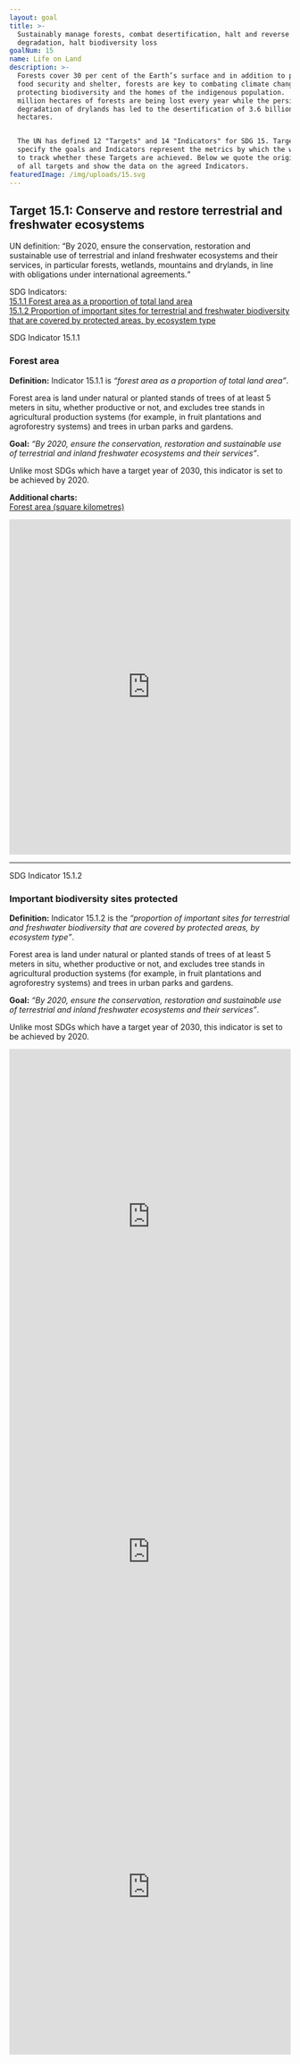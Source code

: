 ```yaml
---
layout: goal
title: >-
  Sustainably manage forests, combat desertification, halt and reverse land
  degradation, halt biodiversity loss
goalNum: 15
name: Life on Land
description: >-
  Forests cover 30 per cent of the Earth’s surface and in addition to providing
  food security and shelter, forests are key to combating climate change,
  protecting biodiversity and the homes of the indigenous population.  Thirteen
  million hectares of forests are being lost every year while the persistent
  degradation of drylands has led to the desertification of 3.6 billion
  hectares.


  The UN has defined 12 "Targets" and 14 "Indicators" for SDG 15. Targets
  specify the goals and Indicators represent the metrics by which the world aims
  to track whether these Targets are achieved. Below we quote the original text
  of all targets and show the data on the agreed Indicators.
featuredImage: /img/uploads/15.svg
---
```


<div class="target">
    <h2>Target 15.1: Conserve and restore terrestrial and freshwater ecosystems</h2>
    <p>UN definition: <q>By 2020, ensure the conservation, restoration and sustainable use of terrestrial and inland freshwater ecosystems and their services, in particular forests, wetlands, mountains and drylands, in line with obligations under international agreements.</q></p>
    <p>SDG Indicators: <br><a href="#15.1.1">15.1.1 Forest area as a proportion of total land area</a> <br><a href="#15.1.2">15.1.2 Proportion of important sites for terrestrial and freshwater biodiversity that are covered by protected areas, by ecosystem type</a></p>
</div>

<div class="indicator" id="15.1.1">
    <div class="row">
        <div class="col-md">
            <span>SDG Indicator 15.1.1</span>
            <h3>Forest area</h3>
            <p><strong>Definition:</strong> Indicator 15.1.1 is <i><q>forest area as a proportion of total land area</q></i>.<p>Forest area is land under natural or planted stands of trees of at least 5 meters in situ, whether productive or not, and excludes tree stands in agricultural production systems (for example, in fruit plantations and agroforestry systems) and trees in urban parks and gardens.</p>
            <p><strong>Goal:</strong> <i><q>By 2020, ensure the conservation, restoration and sustainable use of terrestrial and inland freshwater ecosystems and their services</q></i>. <p>Unlike most SDGs which have a target year of 2030, this indicator is set to be achieved by 2020.</p>
            <p><strong>Additional charts:</strong> <br><a href="https://ourworldindata.org/grapher/forest-area-km">Forest area (square kilometres)</a></p>
        </div>
        <div class="col-md">
            <iframe src="https://ourworldindata.org/grapher/forest-area-as-share-of-land-area" style="width: 100%; height: 600px; border: 0px none;"></iframe>
        </div>
    </div>
</div>

<hr>

<div class="indicator" id="15.1.2">
    <div class="row">
        <div class="col-md">
            <span>SDG Indicator 15.1.2</span>
            <h3>Important biodiversity sites protected</h3>
            <p><strong>Definition:</strong> Indicator 15.1.2 is the <i><q>proportion of important sites for terrestrial and freshwater biodiversity that are covered by protected areas, by ecosystem type</q></i>.<p>Forest area is land under natural or planted stands of trees of at least 5 meters in situ, whether productive or not, and excludes tree stands in agricultural production systems (for example, in fruit plantations and agroforestry systems) and trees in urban parks and gardens.</p>
            <p><strong>Goal:</strong> <i><q>By 2020, ensure the conservation, restoration and sustainable use of terrestrial and inland freshwater ecosystems and their services</q></i>. <p>Unlike most SDGs which have a target year of 2030, this indicator is set to be achieved by 2020.</p>
        </div>
        <div class="col-md">
            <iframe src="https://ourworldindata.org/grapher/terrestrial-protected-areas" style="width: 100%; height: 600px; border: 0px none;"></iframe>
            <iframe src="https://ourworldindata.org/grapher/proportion-of-important-sites-for-terrestrial-biodiversity-covered-by-protected-areas" style="width: 100%; height: 600px; border: 0px none;"></iframe>
            <iframe src="https://ourworldindata.org/grapher/proportion-of-important-sites-for-freshwater-biodiversity-covered-by-protected-areas" style="width: 100%; height: 600px; border: 0px none;"></iframe>
        </div>
    </div>
</div>
